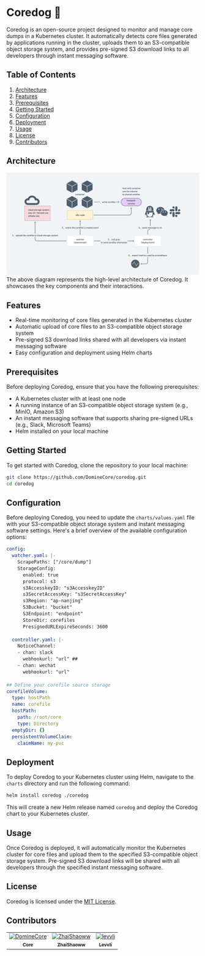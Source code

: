# Coredog 🐶

Coredog is an open-source project designed to monitor and manage core dumps in a Kubernetes cluster. It automatically detects core files generated by applications running in the cluster, uploads them to an S3-compatible object storage system, and provides pre-signed S3 download links to all developers through instant messaging software.

## Table of Contents

1. [Architecture](#architecture)
2. [Features](#features)
3. [Prerequisites](#prerequisites)
4. [Getting Started](#getting-started)
5. [Configuration](#configuration)
6. [Deployment](#deployment)
7. [Usage](#usage)
8. [License](#license)
9. [Contributors](#Contributors)

## Architecture

![Coredog Architecture](./artich.png)
The above diagram represents the high-level architecture of Coredog. It showcases the key components and their interactions.

## Features

- Real-time monitoring of core files generated in the Kubernetes cluster
- Automatic upload of core files to an S3-compatible object storage system
- Pre-signed S3 download links shared with all developers via instant messaging software
- Easy configuration and deployment using Helm charts

## Prerequisites

Before deploying Coredog, ensure that you have the following prerequisites:

- A Kubernetes cluster with at least one node
- A running instance of an S3-compatible object storage system (e.g., MinIO, Amazon S3)
- An instant messaging software that supports sharing pre-signed URLs (e.g., Slack, Microsoft Teams)
- Helm installed on your local machine

## Getting Started

To get started with Coredog, clone the repository to your local machine:

```bash
git clone https://github.com/DomineCore/coredog.git
cd coredog
```

## Configuration

Before deploying Coredog, you need to update the `charts/values.yaml` file with your S3-compatible object storage system and instant messaging software settings. Here's a brief overview of the available configuration options:

```yaml
config:
  watcher.yaml: |-
    ScrapePaths: ["/core/dump"]
    StorageConfig:
      enabled: true
      protocol: s3
      s3AccesskeyID: "s3AccesskeyID"
      s3SecretAccessKey: "s3SecretAccessKey"
      s3Region: "ap-nanjing"
      S3Bucket: "bucket"
      S3Endpoint: "endpoint"
      StoreDir: corefiles
      PresignedURLExpireSeconds: 3600

  controller.yaml: |-
    NoticeChannel:
    - chan: slack
      webhookurl: "url" ## 
    - chan: wechat
      webhookurl: "url"

## Define your corefile source storage
corefileVolume:
  type: hostPath
  name: corefile
  hostPath:
    path: /root/core
    type: Directory
  emptyDir: {}
  persistentVolumeClaim:
    claimName: my-pvc
```

## Deployment

To deploy Coredog to your Kubernetes cluster using Helm, navigate to the `charts` directory and run the following command:

```bash
helm install coredog ./coredog
```

This will create a new Helm release named `coredog` and deploy the Coredog chart to your Kubernetes cluster.

## Usage

Once Coredog is deployed, it will automatically monitor the Kubernetes cluster for core files and upload them to the specified S3-compatible object storage system. Pre-signed S3 download links will be shared with all developers through the specified instant messaging software.


## License

Coredog is licensed under the [MIT License](LICENSE).

## Contributors

<!-- readme: collaborators,contributors -start -->
<table>
<tr>
    <td align="center">
        <a href="https://github.com/DomineCore">
            <img src="https://avatars.githubusercontent.com/u/50765823?v=4" width="100;" alt="DomineCore"/>
            <br />
            <sub><b>Core</b></sub>
        </a>
    </td>
    <td align="center">
        <a href="https://github.com/ZhaiShaoww">
            <img src="https://avatars.githubusercontent.com/u/78216310?v=4" width="100;" alt="ZhaiShaoww"/>
            <br />
            <sub><b>ZhaiShaoww</b></sub>
        </a>
    </td>
    <td align="center">
        <a href="https://github.com/levvli">
            <img src="https://avatars.githubusercontent.com/u/95063138?v=4" width="100;" alt="levvli"/>
            <br />
            <sub><b>Levvli</b></sub>
        </a>
    </td></tr>
</table>
<!-- readme: collaborators,contributors -end -->
